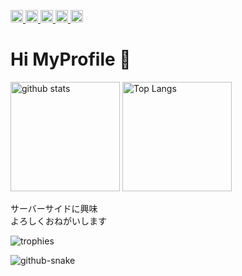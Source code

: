 
<!-- view -->
<p align="left">
  <!-- github profile view -->
  <a href="https://github.com/unSerori">
    <img height="20" src="https://komarev.com/ghpvc/?username=unSerori" />
  </a>
  <!-- github followers -->
  <a href="https://github.com/unSerori?tab=followers">
    <img height="20" src="https://img.shields.io/github/followers/unSerori?label=follow&logo=github&style=flat" />
  </a>
  <!-- qiita post -->
  <a href="http://qiita.com/unSerori">
    <img height="20" src="https://qiita-badge.apiapi.app/s/unSerori/posts.svg" />
  </a>
  <!-- qiita contribution -->
  <a href="http://qiita.com/unSerori">
    <img height="20" src="https://qiita-badge.apiapi.app/s/unSerori/contributions.svg" />
  </a>
  <a href="http://x.com/AskaInoue"><img height="20" src="https://img.shields.io/twitter/follow/AskaInoue?style=flat&logo=x" /></a>
  </a>
</p>

<!-- Hi -->
# Hi MyProfile 👋

<!-- stats & lang -->
<p align="left">
  <!-- Stats -->
  <img alt="github stats" height="175px" src="https://github-readme-stats.vercel.app/api?username=unSerori&show_icons=true&theme=tokyonight" />
  <!-- Most used lang -->
  <img alt="Top Langs" height="175px" src="https://github-readme-stats.vercel.app/api/top-langs/?username=unSerori&layout=compact&theme=tokyonight" />
</p>

<!-- skill -->

<!-- description -->
サーバーサイドに興味  
よろしくおねがいします

<!-- trophy -->
![trophies](https://github-profile-trophy.vercel.app/?username=unSerori&theme=onedark&column=9&row=1)

<!-- caterpillar -->
<picture>
  <source media="(prefers-color-scheme: dark)" srcset="github-snake-dark.svg" />
  <source media="(prefers-color-scheme: light)" srcset="github-snake.svg" />
  <img alt="github-snake" src="github-snake.svg" />
</picture>

<!-- pin -->
